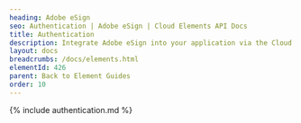 ```yaml
---
heading: Adobe eSign
seo: Authentication | Adobe eSign | Cloud Elements API Docs
title: Authentication
description: Integrate Adobe eSign into your application via the Cloud Elements APIs.
layout: docs
breadcrumbs: /docs/elements.html
elementId: 426
parent: Back to Element Guides
order: 10
---
```


{% include authentication.md %}
